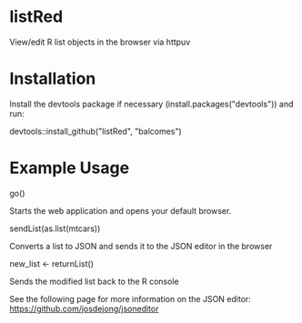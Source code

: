 listRed
=======

View/edit R list objects in the browser via httpuv

Installation
============

Install the devtools package if necessary (install.packages("devtools")) and run:

devtools::install_github("listRed", "balcomes")

Example Usage
=============

go()

Starts the web application and opens your default browser.

sendList(as.list(mtcars))

Converts a list to JSON and sends it to the JSON editor in the browser

new_list <- returnList()

Sends the modified list back to the R console

See the following page for more information on the JSON editor:
https://github.com/josdejong/jsoneditor
